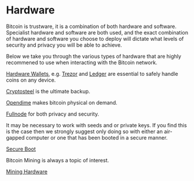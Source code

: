 # Hardware

Bitcoin is trustware, it is a combination of both hardware and software.  Specialist hardware and software are both used, and the exact combination of hardware and software you choose to deploy will dictate what levels of security and privacy you will be able to achieve. 

Below we take you through the various types of hardware that are highly recommened to use when interacting with the Bitcoin network.

[Hardware Wallets](https://github.com/OSBitcoinInfo/Hardware/blob/master/Hardware-wallets.md), e.g. [Trezor](https://shop.trezor.io/?a=684afda09cbe) and [Ledger](https://www.ledgerwallet.com/r/b85c) are essential to safely handle coins on any device.

[Cryptosteel](https://github.com/OSBitcoinInfo/Hardware/blob/master/Cryptosteel.md) is the ultimate backup.

[Opendime](https://github.com/OSBitcoinInfo/Hardware/blob/master/Opendime.md) makes bitcoin physical on demand.

[Fullnode](https://github.com/OSBitcoinInfo/Hardware/blob/master/Fullnode.md) for both privacy and security.

It may be necessary to work with seeds and or private keys.  If you find this is the case then we strongly suggest only doing so with either an air-gapped computer or one that has been booted in a secure manner.

[Secure Boot](https://github.com/OSBitcoinInfo/Hardware/blob/master/Secure-boot.md)

Bitcoin Mining is always a topic of interest.

[Mining Hardware](https://github.com/OSBitcoinInfo/Hardware/blob/master/Miner.md)

